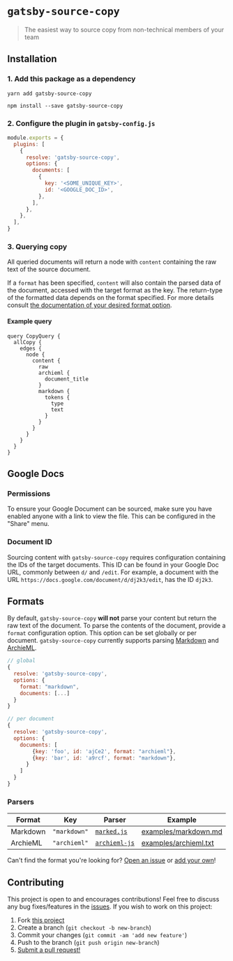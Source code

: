 # `gatsby-source-copy`

> The easiest way to source copy from non-technical members of your team

## Installation

### 1. Add this package as a dependency

`yarn add gatsby-source-copy`

`npm install --save gatsby-source-copy`

### 2. Configure the plugin in `gatsby-config.js`

```javascript
module.exports = {
  plugins: [
    {
      resolve: 'gatsby-source-copy',
      options: {
        documents: [
          {
            key: '<SOME_UNIQUE_KEY>',
            id: '<GOOGLE_DOC_ID>',
          },
        ],
      },
    },
  ],
}
```

### 3. Querying copy

All queried documents will return a node with `content` containing the raw text
of the source document.

If a `format` has been specified, `content` will also contain the parsed data of
the document, accessed with the target format as the key. The return-type of the
formatted data depends on the format specified. For more details consult [the
documentation of your desired format option](#formats).

#### Example query

```
query CopyQuery {
  allCopy {
    edges {
      node {
        content {
          raw
          archieml {
            document_title
          }
          markdown {
            tokens {
              type
              text
            }
          }
        }
      }
    }
  }
}
```

## Google Docs

### Permissions

To ensure your Google Document can be sourced, make sure you have enabled anyone
with a link to view the file. This can be configured in the "Share" menu.

### Document ID

Sourcing content with `gatsby-source-copy` requires configuration containing the
IDs of the target documents. This ID can be found in your Google Doc URL, commonly
between `d/` and `/edit`. For example, a document with the URL
`https://docs.google.com/document/d/dj2k3/edit`, has the ID `dj2k3`.

## Formats

By default, `gatsby-source-copy` **will not** parse your content but return the
raw text of the document. To parse the contents of the document, provide a
`format` configuration option. This option can be set globally or per document.
`gatsby-source-copy` currently supports parsing [Markdown](https://www.markdownguide.org/)
and [ArchieML](http://archieml.org/).

```javascript
// global
{
  resolve: 'gatsby-source-copy',
  options: {
    format: "markdown",
    documents: [...]
  }
}

// per document
{
  resolve: 'gatsby-source-copy',
  options: {
    documents: [
        {key: 'foo', id: 'ajCe2', format: "archieml"},
        {key: 'bar', id: 'a9rcf', format: "markdown"},
      }
    ]
  }
}
```

### Parsers

| Format   | Key          | Parser                                                    | Example                                                                                                  |
| -------- | ------------ | --------------------------------------------------------- | -------------------------------------------------------------------------------------------------------- |
| Markdown | `"markdown"` | [`marked.js`](https://marked.js.org/#/USING_PRO.md#lexer) | [examples/markdown.md](https://github.com/shwilliam/gatsby-source-copy/blob/main/examples/markdown.md)   |
| ArchieML | `"archieml"` | [`archieml-js`](https://github.com/newsdev/archieml-js)   | [examples/archieml.txt](https://github.com/shwilliam/gatsby-source-copy/blob/main/examples/archieml.txt) |

Can't find the format you're looking for? [Open an issue](https://github.com/shwilliam/gatsby-source-copy/issues)
or [add your own](https://github.com/shwilliam/gatsby-source-copy/compare)!

## Contributing

This project is open to and encourages contributions! Feel free to discuss any
bug fixes/features in the [issues](https://github.com/shwilliam/gatsby-source-copy/issues).
If you wish to work on this project:

1. Fork [this project](https://github.com/shwilliam/gatsby-source-copy)
2. Create a branch (`git checkout -b new-branch`)
3. Commit your changes (`git commit -am 'add new feature'`)
4. Push to the branch (`git push origin new-branch`)
5. [Submit a pull request!](https://github.com/shwilliam/gatsby-source-copy/pull/new/master)
